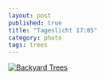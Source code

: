 ```yaml
---
layout: post
published: true
title: "Tageslicht 17:05"
category: photo
tags: trees
---
```


[![Backyard Trees](http://37.media.tumblr.com/d1cf66ed99ed1c3f1937e4954a821937/tumblr_n6cw368BRn1rive1ro1_500.jpg)](http://dr3wh0.tumblr.com/post/87237967339/tageslicht-17-05 "View on Tumblr")